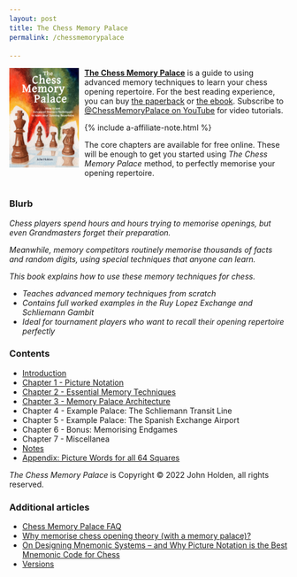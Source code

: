 ```yaml
---
layout: post
title: The Chess Memory Palace
permalink: /chessmemorypalace

---
```


<a href="{{ site.amazon_book_url_chessmemorypalace }}"><img src="/assets/homepage/ChessCover4.png" height="25%" width="25%" style="margin: 0px 10px 20px 0px; float: left;">
<b>The Chess Memory Palace</b></a> is a guide to using advanced memory techniques to learn your chess opening repertoire. For the best reading experience, you can buy <a href="{{ site.amazon_book_url_chessmemorypalace }}">the paperback</a> or [the ebook](https://chessmemorypalace.etsy.com). Subscribe to [@ChessMemoryPalace on YouTube](https://www.youtube.com/@ChessMemoryPalace) for video tutorials.

{% include a-affiliate-note.html %}

The core chapters are available for free online. These will be enough to get you started using *The Chess Memory Palace* method, to perfectly memorise your opening repertoire.
<div style="clear: both;"></div>

### Blurb

*Chess players spend hours and hours trying to memorise openings, but even Grandmasters forget their preparation.*

*Meanwhile, memory competitors routinely memorise thousands of facts and random digits, using special techniques that anyone can learn.*

*This book explains how to use these memory techniques for chess.*

- *Teaches advanced memory techniques from scratch*
- *Contains full worked examples in the Ruy Lopez Exchange and Schliemann Gambit*
- *Ideal for tournament players who want to recall their opening repertoire perfectly*

### Contents
- [Introduction](/chessmemorypalace/introduction)
- [Chapter 1 - Picture Notation](/chessmemorypalace/chapter1)
- [Chapter 2 - Essential Memory Techniques](/chessmemorypalace/chapter2)
- [Chapter 3 - Memory Palace Architecture](/chessmemorypalace/chapter3)
- Chapter 4 - Example Palace: The Schliemann Transit Line
- Chapter 5 - Example Palace: The Spanish Exchange Airport
- Chapter 6 - Bonus: Memorising Endgames
- Chapter 7 - Miscellanea
- [Notes](/chessmemorypalace/notes)
- [Appendix: Picture Words for all 64 Squares](/chessmemorypalace/appendix)

*The Chess Memory Palace* is Copyright © 2022 John Holden, all rights reserved. 

### Additional articles
- [Chess Memory Palace FAQ](/chessmemorypalace/faq)
- [Why memorise chess opening theory (with a memory palace)?](/whymemoriseopenings)
- [On Designing Mnemonic Systems – and Why Picture Notation is the Best Mnemonic Code for Chess](/theoryofmnemonics)
- [Versions](/chessmemorypalace/versions)
